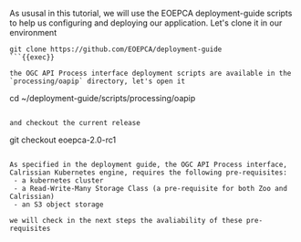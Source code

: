 As ususal in this tutorial, we will use the EOEPCA deployment-guide scripts to help us configuring and deploying our application. Let's clone it in our environment

```
git clone https://github.com/EOEPCA/deployment-guide
```{{exec}}

the OGC API Process interface deployment scripts are available in the `processing/oapip` directory, let's open it

```
cd ~/deployment-guide/scripts/processing/oapip
```{{exec}}

and checkout the current release

```
git checkout eoepca-2.0-rc1
```{{exec}}

As specified in the deployment guide, the OGC API Process interface, Calrissian Kubernetes engine, requires the following pre-requisites:
 - a kubernetes cluster
 - a Read-Write-Many Storage Class (a pre-requisite for both Zoo and Calrissian)
 - an S3 object storage

we will check in the next steps the avaliability of these pre-requisites
